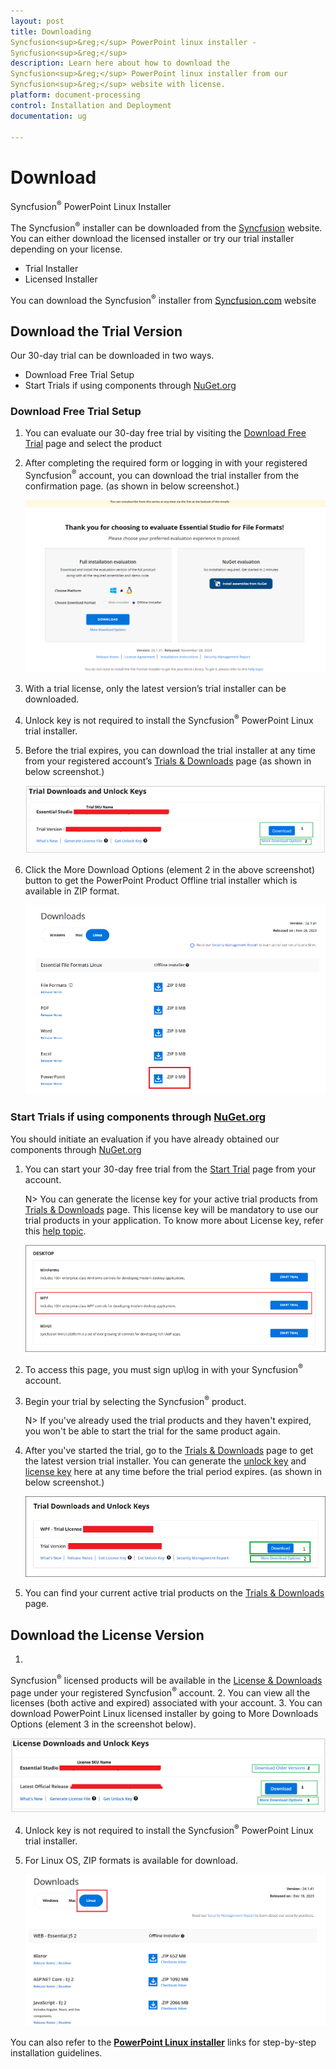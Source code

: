 ```yaml
---
layout: post
title: Downloading 
Syncfusion<sup>&reg;</sup> PowerPoint linux installer - 
Syncfusion<sup>&reg;</sup>
description: Learn here about how to download the 
Syncfusion<sup>&reg;</sup> PowerPoint linux installer from our 
Syncfusion<sup>&reg;</sup> website with license.
platform: document-processing
control: Installation and Deployment
documentation: ug

---
```


# Download 
Syncfusion<sup>&reg;</sup> PowerPoint Linux Installer

The 
Syncfusion<sup>&reg;</sup> installer can be downloaded from the [Syncfusion](https://www.syncfusion.com/) website. You can either download the licensed installer or try our trial installer depending on your license.

   -	Trial Installer
   -	Licensed Installer

You can download the 
Syncfusion<sup>&reg;</sup> installer from [Syncfusion.com](https://www.syncfusion.com/) website 

## Download the Trial Version

Our 30-day trial can be downloaded in two ways.

* Download Free Trial Setup
* Start Trials if using components through [NuGet.org](https://www.nuget.org/packages?q=syncfusion)


### Download Free Trial Setup

1. You can evaluate our 30-day free trial by visiting the [Download Free Trial](https://www.syncfusion.com/downloads) page and select the product
2. After completing the required form or logging in with your registered 
Syncfusion<sup>&reg;</sup> account, you can download the trial installer from the confirmation page. (as shown in below screenshot.)

   ![Trial and downloads of Syncfusion PowerPoint](images/trial-confirmation.png)
   
3. With a trial license, only the latest version’s trial installer can be downloaded.
4. Unlock key is not required to install the 
Syncfusion<sup>&reg;</sup> PowerPoint Linux trial installer.
5. Before the trial expires, you can download the trial installer at any time from your registered account’s [Trials & Downloads](https://www.syncfusion.com/account/manage-trials/downloads) page (as shown in below screenshot.)
 
   ![Trial and downloads of Syncfusion PowerPoint](images/trial-download.png)

6. Click the More Download Options (element 2 in the above screenshot) button to get the PowerPoint Product Offline trial installer which is available in ZIP format.

   ![License and downloads of Syncfusion PowerPoint](images/start-trial-download-offline-installer.png)

### Start Trials if using components through [NuGet.org](https://www.nuget.org/packages?q=syncfusion)

You should initiate an evaluation if you have already obtained our components through [NuGet.org](https://www.nuget.org/packages?q=syncfusion)

1. You can start your 30-day free trial from the [Start Trial](https://www.syncfusion.com/account/manage-trials/start-trials) page from your account.

   N> You can generate the license key for your active trial products from [Trials & Downloads](https://www.syncfusion.com/account/manage-trials/downloads) page. This license key will be mandatory to use our trial products in your application. To know more about License key, refer this [help topic](https://help.syncfusion.com/common/essential-studio/licensing/overview).
	
    ![Trial and downloads of Syncfusion PowerPoint](images/start-trial-download.png)
   
2. To access this page, you must sign up\log in with your 
Syncfusion<sup>&reg;</sup> account.
3. Begin your trial by selecting the 
Syncfusion<sup>&reg;</sup> product. 

   N> If you've already used the trial products and they haven't expired, you won't be able to start the trial for the same product again.

4. After you've started the trial, go to the [Trials & Downloads](https://www.syncfusion.com/account/manage-trials/downloads) page to get the latest version trial installer. You can generate the [unlock key](https://www.syncfusion.com/kb/8069/how-to-generate-unlock-key-for-essentials-studio-products) and [license key](https://help.syncfusion.com/common/essential-studio/licensing/how-to-generate) here at any time before the trial period expires. (as shown in below screenshot.)

   ![License and downloads of Syncfusion PowerPoint](images/start-trial-download-installer.png)

5. You can find your current active trial products on the [Trials & Downloads](https://www.syncfusion.com/account/manage-trials/downloads) page.
   

## Download the License Version

1. 
Syncfusion<sup>&reg;</sup> licensed products will be available in the [License & Downloads](https://www.syncfusion.com/account/downloads) page under your registered 
Syncfusion<sup>&reg;</sup> account.
2. You can view all the licenses (both active and expired) associated with your account.
3. You can download PowerPoint Linux licensed installer by going to More Downloads Options (element 3 in the screenshot below).

   ![License and downloads of Syncfusion PowerPoint](images/license-download.png)
   
4. Unlock key is not required to install the 
Syncfusion<sup>&reg;</sup> PowerPoint Linux trial installer.   
5. For Linux OS, ZIP formats is available for download.
   
   ![License and downloads of Syncfusion PowerPoint](images/Linux_Download.PNG)

You can also refer to the [**PowerPoint Linux installer**](https://help.syncfusion.com/document-processing/powerpoint/powerpoint-library/net/installation/linux-installer/how-to-install) links for step-by-step installation guidelines.	
